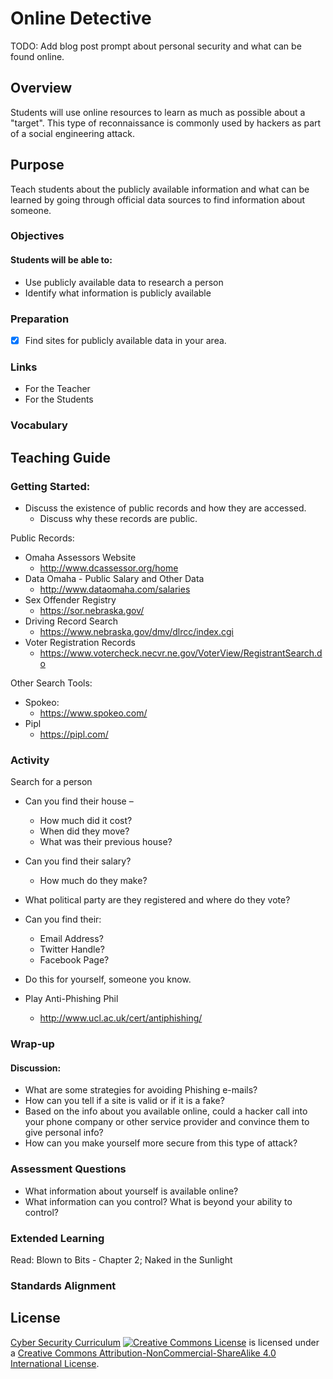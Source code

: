 # Online Detective

TODO: Add blog post prompt about personal security and what can be found online.

## Overview
Students will use online resources to learn as much as possible about a "target".  This type of reconnaissance is commonly used by hackers as part of a social engineering attack.

## Purpose
Teach students about the publicly available information and what can be learned by going through official data sources to find information about someone.

### Objectives
#### Students will be able to:
- Use publicly available data to research a person
- Identify what information is publicly available

### Preparation
- [x] Find sites for publicly available data in your area.

### Links
- For the Teacher
- For the Students

### Vocabulary

## Teaching Guide
### Getting Started:
- Discuss the existence of public records and how they are accessed.
	- Discuss why these records are public.

Public Records:
- Omaha Assessors Website
	- http://www.dcassessor.org/home
- Data Omaha - Public Salary and Other Data
	- http://www.dataomaha.com/salaries
- Sex Offender Registry
	- https://sor.nebraska.gov/
- Driving Record Search
	- https://www.nebraska.gov/dmv/dlrcc/index.cgi
- Voter Registration Records
	-	 https://www.votercheck.necvr.ne.gov/VoterView/RegistrantSearch.do

Other Search Tools:
- Spokeo:
	- https://www.spokeo.com/
- Pipl
	- https://pipl.com/

### Activity
Search for a person
- Can you find their house –
	- How much did it cost?
	- When did they move?
	- What was their previous house?

- Can you find their salary?
	- How much do they make?

- What political party are they registered and where do they vote?


- Can you find their:
	- Email Address?
	- Twitter Handle?
	- Facebook Page?

- Do this for yourself, someone you know.

- Play Anti-Phishing Phil
	- http://www.ucl.ac.uk/cert/antiphishing/

### Wrap-up
#### Discussion:
- What are some strategies for avoiding Phishing e-mails?
- How can you tell if a site is valid or if it is a fake?
- Based on the info about you available online, could a hacker call into your phone company or other service provider and convince them to give personal info?
- How can you make yourself more secure from this type of attack?

### Assessment Questions
- What information about yourself is available online?
- What information can you control?  What is beyond your ability to control?

### Extended Learning
Read: Blown to Bits - Chapter 2; Naked in the Sunlight

### Standards Alignment

## License
[Cyber Security Curriculum](https://github.com/DerekBabb/CyberSecurity) <a rel="license" href="http://creativecommons.org/licenses/by-nc-sa/4.0/"><img alt="Creative Commons License" style="border-width:0" src="https://i.creativecommons.org/l/by-nc-sa/4.0/88x31.png" /></a> is licensed under a <a rel="license" href="http://creativecommons.org/licenses/by-nc-sa/4.0/">Creative Commons Attribution-NonCommercial-ShareAlike 4.0 International License</a>.

